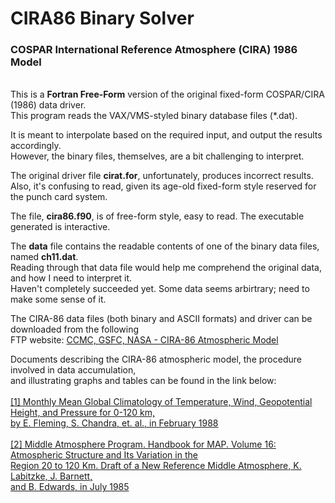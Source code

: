 # CIRA86 Binary Solver

### COSPAR International Reference Atmosphere (CIRA) 1986 Model

<br>This is a **Fortran Free-Form** version of the original fixed-form COSPAR/CIRA (1986) data driver.
<br>This program reads the VAX/VMS-styled binary database files (&#42;.dat).

It is meant to interpolate based on the required input, and output the results accordingly.
<br>However, the binary files, themselves, are a bit challenging to interpret.

The original driver file **cirat.for**, unfortunately, produces incorrect results.
<br>Also, it's confusing to read, given its age-old fixed-form style reserved for the punch card system.

The file, **cira86.f90**, is of free-form style, easy to read. The executable generated is interactive.

The **data** file contains the readable contents of one of the binary data files, named **ch11.dat**.
<br>Reading through that data file would help me comprehend the original data, and how I need to interpret it.
<br>Haven't completely succeeded yet. Some data seems arbirtrary; need to make some sense of it.

The CIRA-86 data files (both binary and ASCII formats) and driver can be downloaded from the following 
<br>FTP website: [CCMC, GSFC, NASA - CIRA-86 Atmospheric Model](https://ccmc.gsfc.nasa.gov/pub/modelweb/atmospheric/cira/)

Documents describing the CIRA-86 atmospheric model, the procedure involved in data accumulation, 
<br>and illustrating graphs and tables can be found in the link below:
<br>
<br>[[1]  Monthly Mean Global Climatology of Temperature, Wind, Geopotential Height, and Pressure for 0-120 km,
<br>by E. Fleming, S. Chandra, et. al., in February 1988](https://artefacts.ceda.ac.uk/badc_datadocs/cira/fleming.pdf)
<br>
<br>[[2]  Middle Atmosphere Program. Handbook for MAP. Volume 16: Atmospheric Structure and Its Variation in the
<br>Region 20 to 120 Km. Draft of a New Reference Middle Atmosphere, K. Labitzke, J. Barnett, 
<br>and B. Edwards, in July 1985](https://ntrs.nasa.gov/citations/19860003346)
